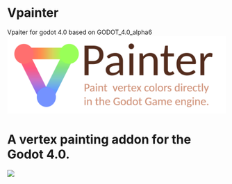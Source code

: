 # Vpainter
Vpaiter for godot 4.0 based on GODOT_4.0_alpha6
![](images/logo.png)

# **A vertex painting addon for the Godot 4.0.**
![](images/preview.gif)

